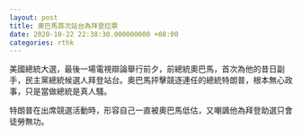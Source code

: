 ```yaml
---
layout: post
title: 奧巴馬首次站台為拜登拉票
date: 2020-10-22 22:38:30.000000000 +08:00
categories: rthk
---
```


美國總統大選，最後一場電視辯論舉行前夕，前總統奧巴馬，首次為他的昔日副手，民主黨總統候選人拜登站台。奧巴馬抨擊競逐連任的總統特朗普，根本無心政事，只是當做總統是真人騷。

特朗普在出席競選活動時，形容自己一直被奧巴馬低估，又嘲諷他為拜登助選只會徒勞無功。
